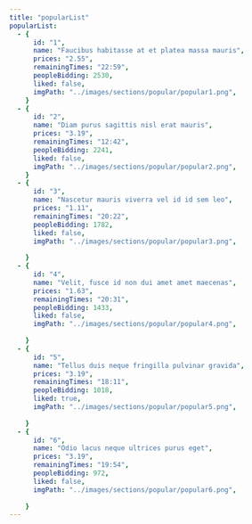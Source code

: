 ```yaml
---
title: "popularList"
popularList:
  - {
      id: "1",
      name: "Faucibus habitasse at et platea massa mauris",
      prices: "2.55",
      remainingTimes: "22:59",
      peopleBidding: 2530,
      liked: false,
      imgPath: "../images/sections/popular/popular1.png",
    }
  - {
      id: "2",
      name: "Diam purus sagittis nisl erat mauris",
      prices: "3.19",
      remainingTimes: "12:42",
      peopleBidding: 2241,
      liked: false,
      imgPath: "../images/sections/popular/popular2.png",
    }
  - {
      id: "3",
      name: "Nascetur mauris viverra vel id id sem leo",
      prices: "1.11",
      remainingTimes: "20:22",
      peopleBidding: 1782,
      liked: false,
      imgPath: "../images/sections/popular/popular3.png",
  
    }
  - {
      id: "4",
      name: "Velit, fusce id non dui amet amet maecenas",
      prices: "1.63",
      remainingTimes: "20:31",
      peopleBidding: 1433,
      liked: false,
      imgPath: "../images/sections/popular/popular4.png",
       
    }
  - {
      id: "5",
      name: "Tellus duis neque fringilla pulvinar gravida",
      prices: "3.19",
      remainingTimes: "18:11",
      peopleBidding: 1018,
      liked: true,
      imgPath: "../images/sections/popular/popular5.png",
     
    }
  - {
      id: "6",
      name: "Odio lacus neque ultrices purus eget",
      prices: "3.19",
      remainingTimes: "19:54",
      peopleBidding: 972,
      liked: false,
      imgPath: "../images/sections/popular/popular6.png",
     
    }
---
```

